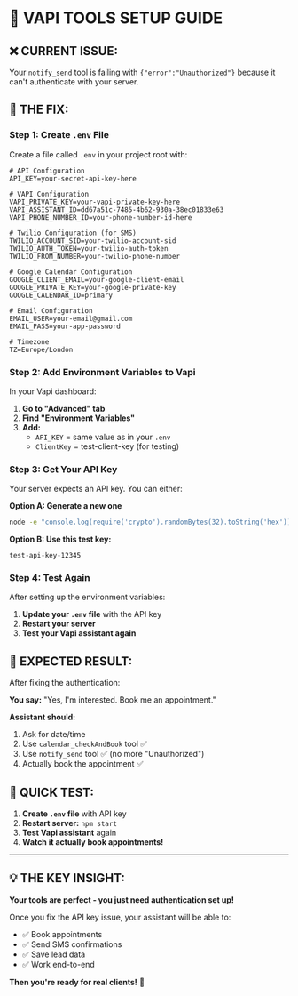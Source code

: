# 🎯 VAPI TOOLS SETUP GUIDE

## ❌ **CURRENT ISSUE:**
Your `notify_send` tool is failing with `{"error":"Unauthorized"}` because it can't authenticate with your server.

## 🔧 **THE FIX:**

### **Step 1: Create `.env` File**

Create a file called `.env` in your project root with:

```env
# API Configuration
API_KEY=your-secret-api-key-here

# VAPI Configuration  
VAPI_PRIVATE_KEY=your-vapi-private-key-here
VAPI_ASSISTANT_ID=dd67a51c-7485-4b62-930a-38ec01833e63
VAPI_PHONE_NUMBER_ID=your-phone-number-id-here

# Twilio Configuration (for SMS)
TWILIO_ACCOUNT_SID=your-twilio-account-sid
TWILIO_AUTH_TOKEN=your-twilio-auth-token
TWILIO_FROM_NUMBER=your-twilio-phone-number

# Google Calendar Configuration
GOOGLE_CLIENT_EMAIL=your-google-client-email
GOOGLE_PRIVATE_KEY=your-google-private-key
GOOGLE_CALENDAR_ID=primary

# Email Configuration
EMAIL_USER=your-email@gmail.com
EMAIL_PASS=your-app-password

# Timezone
TZ=Europe/London
```

### **Step 2: Add Environment Variables to Vapi**

In your Vapi dashboard:

1. **Go to "Advanced" tab**
2. **Find "Environment Variables"**
3. **Add:**
   - `API_KEY` = same value as in your `.env`
   - `ClientKey` = test-client-key (for testing)

### **Step 3: Get Your API Key**

Your server expects an API key. You can either:

**Option A: Generate a new one**
```bash
node -e "console.log(require('crypto').randomBytes(32).toString('hex'))"
```

**Option B: Use this test key:**
```
test-api-key-12345
```

### **Step 4: Test Again**

After setting up the environment variables:

1. **Update your `.env` file** with the API key
2. **Restart your server**
3. **Test your Vapi assistant again**

## 🎯 **EXPECTED RESULT:**

After fixing the authentication:

**You say:** "Yes, I'm interested. Book me an appointment."

**Assistant should:**
1. Ask for date/time
2. Use `calendar_checkAndBook` tool ✅
3. Use `notify_send` tool ✅ (no more "Unauthorized")
4. Actually book the appointment ✅

## 🚀 **QUICK TEST:**

1. **Create `.env` file** with API key
2. **Restart server:** `npm start`
3. **Test Vapi assistant** again
4. **Watch it actually book appointments!**

---

## 💡 **THE KEY INSIGHT:**

**Your tools are perfect - you just need authentication set up!**

Once you fix the API key issue, your assistant will be able to:
- ✅ Book appointments
- ✅ Send SMS confirmations  
- ✅ Save lead data
- ✅ Work end-to-end

**Then you're ready for real clients!** 🎉


